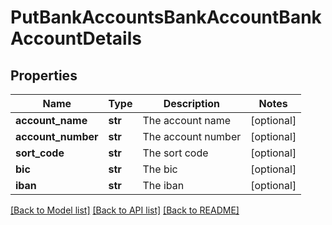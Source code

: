 # PutBankAccountsBankAccountBankAccountDetails

## Properties
Name | Type | Description | Notes
------------ | ------------- | ------------- | -------------
**account_name** | **str** | The account name | [optional] 
**account_number** | **str** | The account number | [optional] 
**sort_code** | **str** | The sort code | [optional] 
**bic** | **str** | The bic | [optional] 
**iban** | **str** | The iban | [optional] 

[[Back to Model list]](../README.md#documentation-for-models) [[Back to API list]](../README.md#documentation-for-api-endpoints) [[Back to README]](../README.md)


